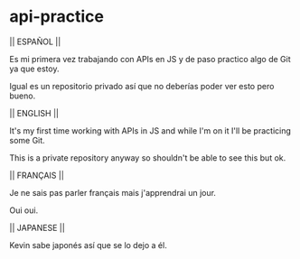 # api-practice

|| ESPAÑOL ||

Es mi primera vez trabajando con APIs en JS y de paso practico algo de Git ya que estoy.

Igual es un repositorio privado así que no deberías poder ver esto pero bueno.



|| ENGLISH ||

It's my first time working with APIs in JS and while I'm on it I'll be practicing some Git.

This is a private repository anyway so shouldn't be able to see this but ok.



|| FRANÇAIS ||

Je ne sais pas parler français mais j'apprendrai un jour.

Oui oui.



|| JAPANESE ||

Kevin sabe japonés así que se lo dejo a él.
